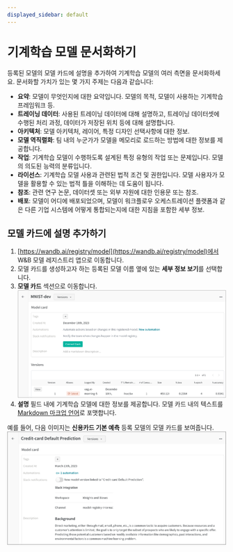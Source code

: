 ```yaml
---
displayed_sidebar: default
---
```


# 기계학습 모델 문서화하기

등록된 모델의 모델 카드에 설명을 추가하여 기계학습 모델의 여러 측면을 문서화하세요. 문서화할 가치가 있는 몇 가지 주제는 다음과 같습니다:

* **요약**: 모델이 무엇인지에 대한 요약입니다. 모델의 목적, 모델이 사용하는 기계학습 프레임워크 등.
* **트레이닝 데이터**: 사용된 트레이닝 데이터에 대해 설명하고, 트레이닝 데이터셋에 수행된 처리 과정, 데이터가 저장된 위치 등에 대해 설명합니다.
* **아키텍처**: 모델 아키텍처, 레이어, 특정 디자인 선택사항에 대한 정보.
* **모델 역직렬화**: 팀 내의 누군가가 모델을 메모리로 로드하는 방법에 대한 정보를 제공합니다.
* **작업**: 기계학습 모델이 수행하도록 설계된 특정 유형의 작업 또는 문제입니다. 모델의 의도된 능력의 분류입니다.
* **라이선스**: 기계학습 모델 사용과 관련된 법적 조건 및 권한입니다. 모델 사용자가 모델을 활용할 수 있는 법적 틀을 이해하는 데 도움이 됩니다.
* **참조**: 관련 연구 논문, 데이터셋 또는 외부 자원에 대한 인용문 또는 참조.
* **배포**: 모델이 어디에 배포되었으며, 모델이 워크플로우 오케스트레이션 플랫폼과 같은 다른 기업 시스템에 어떻게 통합되는지에 대한 지침을 포함한 세부 정보.

## 모델 카드에 설명 추가하기

1. [https://wandb.ai/registry/model](https://wandb.ai/registry/model)에서 W&B 모델 레지스트리 앱으로 이동합니다.
2. 모델 카드를 생성하고자 하는 등록된 모델 이름 옆에 있는 **세부 정보 보기**를 선택합니다.
2. **모델 카드** 섹션으로 이동합니다.
![](/images/models/model_card_example.png)
3. **설명** 필드 내에 기계학습 모델에 대한 정보를 제공합니다. 모델 카드 내의 텍스트를 [Markdown 마크업 언어](https://www.markdownguide.org/)로 포맷합니다.

예를 들어, 다음 이미지는 **신용카드 기본 예측** 등록 모델의 모델 카드를 보여줍니다.
![](/images/models/model_card_credit_example.png)